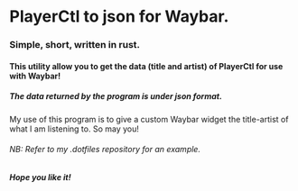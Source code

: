 # **PlayerCtl to json for Waybar.**
### Simple, short, written in rust.
#### This utility allow you to get the data (title and artist) of PlayerCtl for use with Waybar!
##### The data returned by the program is under json format.
My use of this program is to give a custom Waybar widget the title-artist of what I am listening to. So may you!

###### NB: Refer to my .dotfiles repository for an example.

##### *Hope you like it!*

